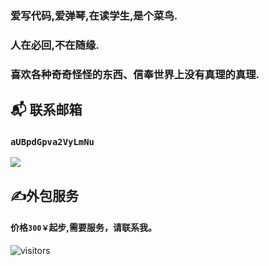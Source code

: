 
### 爱写代码,爱弹琴,在读学生,是个菜鸟.

### 人在必回,不在随缘.

### 喜欢各种奇奇怪怪的东西、信奉世界上没有真理的真理.

## 📬 联系邮箱   
### `aUBpdGpva2VyLmNu`
<a target="_blank" href="https://mail.qq.com/cgi-bin/qm_share?t=qm_mailme&email=mfDZ8O3z9vL867f69w" style="text-decoration:none;"><img src="https://rescdn.qqmail.com/zh_CN/htmledition/images/function/qm_open/ico_mailme_01.png"/></a>
## ✍️外包服务

#### 价格`300￥`起步,需要服务，请联系我。
![visitors](https://visitor-badge.glitch.me/badge?page_id=ITJoker233.ITJoker233)
